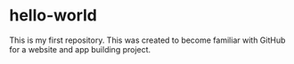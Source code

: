 # hello-world
This is my first repository.
This was created to become familiar with GitHub for a website and app building project. 
